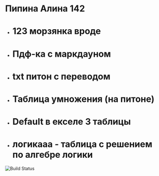  # Пипина Алина 142

- # 123 морзянка вроде
- # Пдф-ка с маркдауном
- # txt питон с переводом
- # Таблица умножения (на питоне)
- # Default в екселе 3 таблицы
- # логикааа - таблица с решением по алгебре логики
![Build Status](https://static.findanime.net/uploads/pics/00/84/061_o.jpg)
